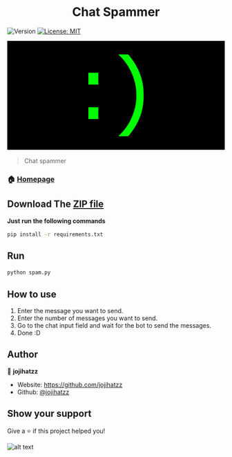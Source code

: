 <h1 align="center">Chat Spammer</h1>
<p>
  <img alt="Version" src="https://img.shields.io/badge/version-1.0-blue.svg?cacheSeconds=2592000" />
  <a href="https://github.com/jojihatzz/SchoolGradesSystemTerminalVer/blob/main/LICENSE" target="_blank">
    <img alt="License: MIT" src="https://img.shields.io/badge/License-MIT-yellow.svg" />
  </a>
</p>





![alt text](https://raw.githubusercontent.com/jojihatzz/Chat-Spammer/main/bg.png)






> Chat spammer

### 🏠 [Homepage](https://github.com/jojihatzz/Chat-Spammer)

## Download The [ZIP file](https://github.com/jojihatzz/Chat-Spammer/archive/refs/heads/main.zip)
**Just run the following commands**
```sh
pip install -r requirements.txt
```

## Run

```sh
python spam.py
```

## How to use

1. Enter the message you want to send.
2. Enter the number of messages you want to send.
3. Go to the chat input field and wait for the bot to send the messages.
4. Done :D

## Author

👤 **jojihatzz**

* Website: https://github.com/jojihatzz
* Github: [@jojihatzz](https://github.com/jojihatzz)

## Show your support

Give a ⭐️ if this project helped you! 




![alt text](https://github.com/jojihatzz/SchoolGradesSystemTerminalVer/blob/main/yee.jpg?raw=true)